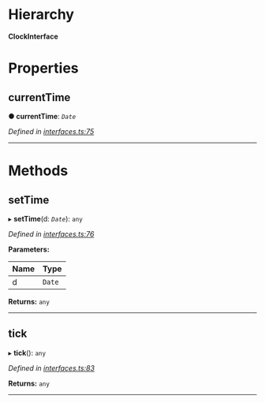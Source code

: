 

# Hierarchy

**ClockInterface**

# Properties

<a id="currenttime"></a>

##  currentTime

**● currentTime**: *`Date`*

*Defined in [interfaces.ts:75](https://github.com/OutSystems/typedoc-plugin-markdown/blob/master/test/src/interfaces.ts#L75)*

___

# Methods

<a id="settime"></a>

##  setTime

▸ **setTime**(d: *`Date`*): `any`

*Defined in [interfaces.ts:76](https://github.com/OutSystems/typedoc-plugin-markdown/blob/master/test/src/interfaces.ts#L76)*

**Parameters:**

| Name | Type |
| ------ | ------ |
| d | `Date` |

**Returns:** `any`

___
<a id="tick"></a>

##  tick

▸ **tick**(): `any`

*Defined in [interfaces.ts:83](https://github.com/OutSystems/typedoc-plugin-markdown/blob/master/test/src/interfaces.ts#L83)*

**Returns:** `any`

___

